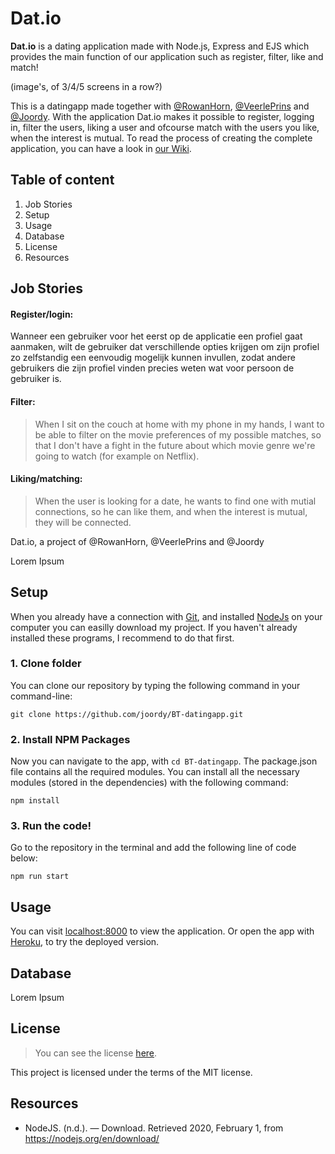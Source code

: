 # Dat.io

**Dat.io** is a dating application made with Node.js, Express and EJS which provides the main function of our application such as register, filter, like and match!

(image's, of 3/4/5 screens in a row?)

This is a datingapp made together with [@RowanHorn](https://github.com/rowanhorn1412), [@VeerlePrins](https://github.com/veerleprins) and [@Joordy](https://github.com/joordy). With the application Dat.io makes it possible to register, logging in, filter the users, liking a user and ofcourse match with the users you like, when the interest is mutual. To read the process of creating the complete application, you can have a look in [our Wiki](https://github.com/joordy/BT-datingapp/wiki).

## Table of content

1. Job Stories
2. Setup
3. Usage
4. Database
5. License
6. Resources

## Job Stories

#### Register/login:

Wanneer een gebruiker voor het eerst op de applicatie een profiel gaat aanmaken, wilt de gebruiker dat verschillende opties krijgen om zijn profiel zo zelfstandig een eenvoudig mogelijk kunnen invullen, zodat andere gebruikers die zijn profiel vinden precies weten wat voor persoon de gebruiker is.

#### Filter:

> When I sit on the couch at home with my phone in my hands, I want to be able to filter on the movie preferences of my possible matches, so that I don't have a fight in the future about which movie genre we're going to watch (for example on Netflix).

#### Liking/matching:

> When the user is looking for a date, he wants to find one with mutial connections, so he can like them, and when the interest is mutual, they will be connected.

Dat.io, a project of @RowanHorn, @VeerlePrins and @Joordy

Lorem Ipsum

## Setup

When you already have a connection with [Git](https://docs.gitlab.com/ee/gitlab-basics/start-using-git.html), and installed [NodeJs](https://www.webucator.com/how-to/how-install-nodejs-on-mac.cfm) on your computer you can easilly download my project. If you haven't already installed these programs, I recommend to do that first.

### 1. Clone folder

You can clone our repository by typing the following command in your command-line:

`git clone https://github.com/joordy/BT-datingapp.git`

### 2. Install NPM Packages

Now you can navigate to the app, with `cd BT-datingapp`. The package.json file contains all the required modules. You can install all the necessary modules (stored in the dependencies) with the following command:

`npm install`

### 3. Run the code!

Go to the repository in the terminal and add the following line of code below:

`npm run start`

## Usage

You can visit [localhost:8000](http://localhost:8000/) to view the application. Or open the app with [Heroku](www.github.com/joordy/BT-datingapp), to try the deployed version.

## Database

Lorem Ipsum

## License

> You can see the license [here](https://github.com/joordy/BT-datingapp/blob/master/LICENSE).

This project is licensed under the terms of the MIT license.

## Resources

- NodeJS. (n.d.). — Download. Retrieved 2020, February 1, from https://nodejs.org/en/download/
